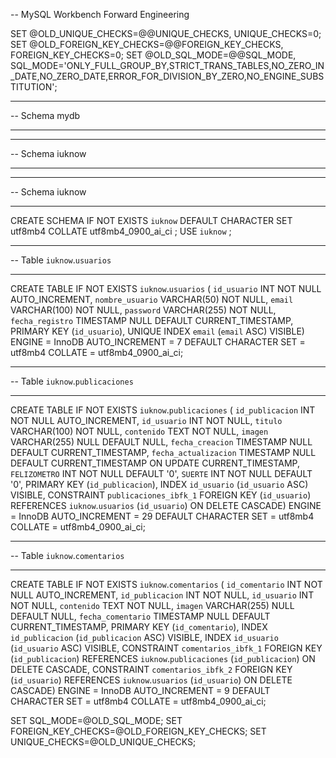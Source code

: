 -- MySQL Workbench Forward Engineering

SET @OLD_UNIQUE_CHECKS=@@UNIQUE_CHECKS, UNIQUE_CHECKS=0;
SET @OLD_FOREIGN_KEY_CHECKS=@@FOREIGN_KEY_CHECKS, FOREIGN_KEY_CHECKS=0;
SET @OLD_SQL_MODE=@@SQL_MODE, SQL_MODE='ONLY_FULL_GROUP_BY,STRICT_TRANS_TABLES,NO_ZERO_IN_DATE,NO_ZERO_DATE,ERROR_FOR_DIVISION_BY_ZERO,NO_ENGINE_SUBSTITUTION';

-- -----------------------------------------------------
-- Schema mydb
-- -----------------------------------------------------
-- -----------------------------------------------------
-- Schema iuknow
-- -----------------------------------------------------

-- -----------------------------------------------------
-- Schema iuknow
-- -----------------------------------------------------
CREATE SCHEMA IF NOT EXISTS `iuknow` DEFAULT CHARACTER SET utf8mb4 COLLATE utf8mb4_0900_ai_ci ;
USE `iuknow` ;

-- -----------------------------------------------------
-- Table `iuknow`.`usuarios`
-- -----------------------------------------------------
CREATE TABLE IF NOT EXISTS `iuknow`.`usuarios` (
  `id_usuario` INT NOT NULL AUTO_INCREMENT,
  `nombre_usuario` VARCHAR(50) NOT NULL,
  `email` VARCHAR(100) NOT NULL,
  `password` VARCHAR(255) NOT NULL,
  `fecha_registro` TIMESTAMP NULL DEFAULT CURRENT_TIMESTAMP,
  PRIMARY KEY (`id_usuario`),
  UNIQUE INDEX `email` (`email` ASC) VISIBLE)
ENGINE = InnoDB
AUTO_INCREMENT = 7
DEFAULT CHARACTER SET = utf8mb4
COLLATE = utf8mb4_0900_ai_ci;


-- -----------------------------------------------------
-- Table `iuknow`.`publicaciones`
-- -----------------------------------------------------
CREATE TABLE IF NOT EXISTS `iuknow`.`publicaciones` (
  `id_publicacion` INT NOT NULL AUTO_INCREMENT,
  `id_usuario` INT NOT NULL,
  `titulo` VARCHAR(100) NOT NULL,
  `contenido` TEXT NOT NULL,
  `imagen` VARCHAR(255) NULL DEFAULT NULL,
  `fecha_creacion` TIMESTAMP NULL DEFAULT CURRENT_TIMESTAMP,
  `fecha_actualizacion` TIMESTAMP NULL DEFAULT CURRENT_TIMESTAMP ON UPDATE CURRENT_TIMESTAMP,
  `FELIZOMETRO` INT NOT NULL DEFAULT '0',
  `SUERTE` INT NOT NULL DEFAULT '0',
  PRIMARY KEY (`id_publicacion`),
  INDEX `id_usuario` (`id_usuario` ASC) VISIBLE,
  CONSTRAINT `publicaciones_ibfk_1`
    FOREIGN KEY (`id_usuario`)
    REFERENCES `iuknow`.`usuarios` (`id_usuario`)
    ON DELETE CASCADE)
ENGINE = InnoDB
AUTO_INCREMENT = 29
DEFAULT CHARACTER SET = utf8mb4
COLLATE = utf8mb4_0900_ai_ci;


-- -----------------------------------------------------
-- Table `iuknow`.`comentarios`
-- -----------------------------------------------------
CREATE TABLE IF NOT EXISTS `iuknow`.`comentarios` (
  `id_comentario` INT NOT NULL AUTO_INCREMENT,
  `id_publicacion` INT NOT NULL,
  `id_usuario` INT NOT NULL,
  `contenido` TEXT NOT NULL,
  `imagen` VARCHAR(255) NULL DEFAULT NULL,
  `fecha_comentario` TIMESTAMP NULL DEFAULT CURRENT_TIMESTAMP,
  PRIMARY KEY (`id_comentario`),
  INDEX `id_publicacion` (`id_publicacion` ASC) VISIBLE,
  INDEX `id_usuario` (`id_usuario` ASC) VISIBLE,
  CONSTRAINT `comentarios_ibfk_1`
    FOREIGN KEY (`id_publicacion`)
    REFERENCES `iuknow`.`publicaciones` (`id_publicacion`)
    ON DELETE CASCADE,
  CONSTRAINT `comentarios_ibfk_2`
    FOREIGN KEY (`id_usuario`)
    REFERENCES `iuknow`.`usuarios` (`id_usuario`)
    ON DELETE CASCADE)
ENGINE = InnoDB
AUTO_INCREMENT = 9
DEFAULT CHARACTER SET = utf8mb4
COLLATE = utf8mb4_0900_ai_ci;


SET SQL_MODE=@OLD_SQL_MODE;
SET FOREIGN_KEY_CHECKS=@OLD_FOREIGN_KEY_CHECKS;
SET UNIQUE_CHECKS=@OLD_UNIQUE_CHECKS;
